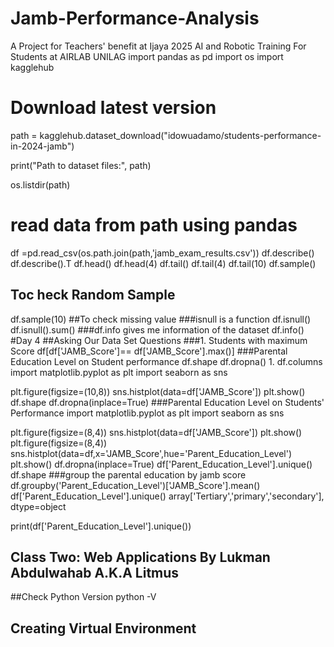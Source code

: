 # Jamb-Performance-Analysis
A Project for Teachers' benefit at Ijaya 2025 AI and Robotic Training For Students at AIRLAB UNILAG
import pandas as pd
import os
import kagglehub

# Download latest version
path = kagglehub.dataset_download("idowuadamo/students-performance-in-2024-jamb")

print("Path to dataset files:", path)

os.listdir(path)
# read data from path using pandas
df =pd.read_csv(os.path.join(path,'jamb_exam_results.csv'))
df.describe()
df.describe().T
df.head()
df.head(4)
df.tail()
df.tail(4)
df.tail(10)
df.sample()
## Toc heck Random Sample
df.sample(10)
##To check missing value
###isnull is a function
df.isnull()
df.isnull().sum()
###df.info gives me information of the dataset
df.info()
#Day 4
##Asking Our Data Set Questions
###1. Students with maximum Score
df[df['JAMB_Score']== df['JAMB_Score'].max()]
###Parental Education Level on Student performance
  df.shape
  df.dropna()
  1.
  df.columns
  import matplotlib.pyplot as plt
import seaborn as sns


plt.figure(figsize=(10,8))
sns.histplot(data=df['JAMB_Score'])
plt.show()
df.shape
df.dropna(inplace=True)
###Parental Education Level on Students' Performance
import matplotlib.pyplot as plt
import seaborn as sns


plt.figure(figsize=(8,4))
sns.histplot(data=df['JAMB_Score'])
plt.show()
plt.figure(figsize=(8,4))
sns.histplot(data=df,x='JAMB_Score',hue='Parent_Education_Level')
plt.show()
df.dropna(inplace=True)
df['Parent_Education_Level'].unique()
df.shape
###group the parental education by jamb score
df.groupby('Parent_Education_Level')['JAMB_Score'].mean()
    df['Parent_Education_Level'].unique()
    array['Tertiary','primary','secondary'], dtype=object

  print(df['Parent_Education_Level'].unique())

  ## Class Two: Web Applications By Lukman Abdulwahab A.K.A Litmus



  ##Check Python Version
  python -V


  ## Creating Virtual Environment
  


